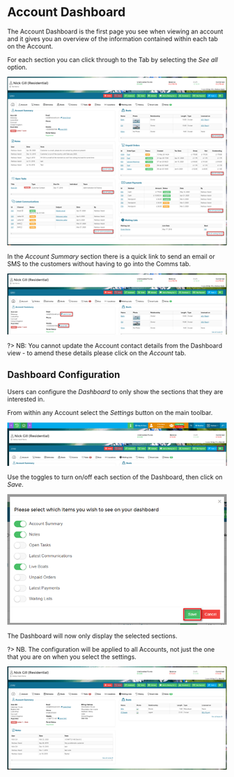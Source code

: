 # Account Dashboard

The Account Dashboard is the first page you see when viewing an account and it gives you an overview of the information contained within each tab on the Account.

For each section you can click through to the Tab by selecting the *See all* option.

![image-20200515162434841](image-20200515162434841.png)

In the *Account Summary* section there is a quick link to send an email or SMS to the customers without having to go into the Comms tab.

![image-20200515162529870](image-20200515162529870.png)

?> NB: You cannot update the Account contact details from the Dashboard view - to amend these details please click on the *Account* tab.

## Dashboard Configuration

Users can configure the *Dashboard* to only show the sections that they are interested in.

From within any Account select the *Settings* button on the main toolbar.

![image-20200819153042893](image-20200819153042893.png)

Use the toggles to turn on/off each section of the Dashboard, then click on *Save*.

![image-20200819153413665](image-20200819153413665.png)

The Dashboard will now only display the selected sections.

?> NB. The configuration will be applied to all Accounts, not just the one that you are on when you select the settings.

![image-20200819153451623](image-20200819153451623.png)